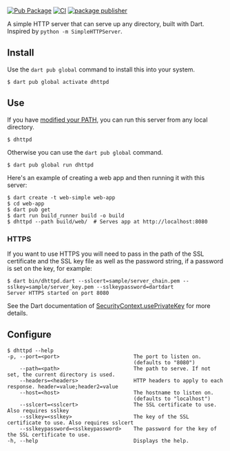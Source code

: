 [![Pub Package](https://img.shields.io/pub/v/dhttpd.svg)](https://pub.dev/packages/dhttpd)
[![CI](https://github.com/kevmoo/dhttpd/actions/workflows/ci.yml/badge.svg?branch=master)](https://github.com/kevmoo/dhttpd/actions/workflows/ci.yml)
[![package publisher](https://img.shields.io/pub/publisher/dhttpd.svg)](https://pub.dev/packages/dhttpd/publisher)

A simple HTTP server that can serve up any directory, built with Dart.
Inspired by `python -m SimpleHTTPServer`.

## Install

Use the `dart pub global` command to install this into your system.

```console
$ dart pub global activate dhttpd
```

## Use

If you have [modified your PATH][path], you can run this server from any
local directory.

```console
$ dhttpd
```

Otherwise you can use the `dart pub global` command.

```console
$ dart pub global run dhttpd
```

Here's an example of creating a web app
and then running it with this server:

```console
$ dart create -t web-simple web-app
$ cd web-app
$ dart pub get
$ dart run build_runner build -o build
$ dhttpd --path build/web/  # Serves app at http://localhost:8080
```

### HTTPS

If you want to use HTTPS you will need to pass in the path of the SSL certificate and the SSL key file as well as the password string, if a password is set on the key, for example:

```
$ dart bin/dhttpd.dart --sslcert=sample/server_chain.pem --sslkey=sample/server_key.pem --sslkeypassword=dartdart
Server HTTPS started on port 8080
```

See the Dart documentation of [SecurityContext.usePrivateKey](https://api.dart.dev/stable/3.3.3/dart-io/SecurityContext/usePrivateKeyBytes.html) for more details.

## Configure

```console
$ dhttpd --help
-p, --port=<port>                        The port to listen on.
                                         (defaults to "8080")
    --path=<path>                        The path to serve. If not set, the current directory is used.
    --headers=<headers>                  HTTP headers to apply to each response. header=value;header2=value
    --host=<host>                        The hostname to listen on.
                                         (defaults to "localhost")
    --sslcert=<sslcert>                  The SSL certificate to use. Also requires sslkey
    --sslkey=<sslkey>                    The key of the SSL certificate to use. Also requires sslcert
    --sslkeypassword=<sslkeypassword>    The password for the key of the SSL certificate to use.
-h, --help                               Displays the help.
```

[path]: https://dart.dev/tools/pub/cmd/pub-global#running-a-script-from-your-path
